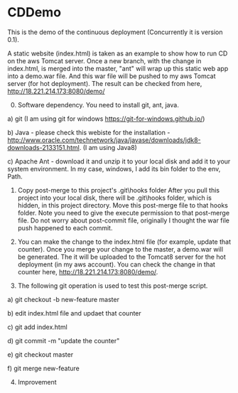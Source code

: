 # CDDemo
This is the demo of the continuous deployment (Concurrently it is version 0.1).

A static website (index.html) is taken as an example to show how to run CD on the aws Tomcat server.
Once a new branch, with the change in index.html, is merged into the master, "ant" will wrap up this static web app into a demo.war file.
And this war file will be pushed to my aws Tomcat server (for hot deployment).
The result can be checked from here, http://18.221.214.173:8080/demo/

0. Software dependency.
You need to install git, ant, java.

a) git
(I am using git for windows https://git-for-windows.github.io/)

b) Java - please check this webiste for the installation - 
http://www.oracle.com/technetwork/java/javase/downloads/jdk8-downloads-2133151.html.
(I am using Java8)

c) Apache Ant - download it and unzip it to your local disk and add it to your system environment.
In my case, windows, I add its bin folder to the env, Path.

1. Copy post-merge to this project's .git\hooks folder
After you pull this project into your local disk, there will be .git\hooks folder, which is hidden, in this project directory.
Move this post-merge file to that hooks folder. 
Note you need to give the execute permission to that post-merge file.
Do not worry about post-commit file, originally I thought the war file push happened to each commit.

2. You can make the change to the index.html file (for example, update that counter).
Once you merge your change to the master, a demo.war will be generated.
The it will be uploaded to the Tomcat8 server for the hot deployment (in my aws account).
You can check the change in that counter here, http://18.221.214.173:8080/demo/.

3. The following git operation is used to test this post-merge script.

a) git checkout -b new-feature master

b) edit index.html file and updaet that counter

c) git add index.html

d) git commit -m "update the counter"

e) git checkout master

f) git merge new-feature

4. Improvement
